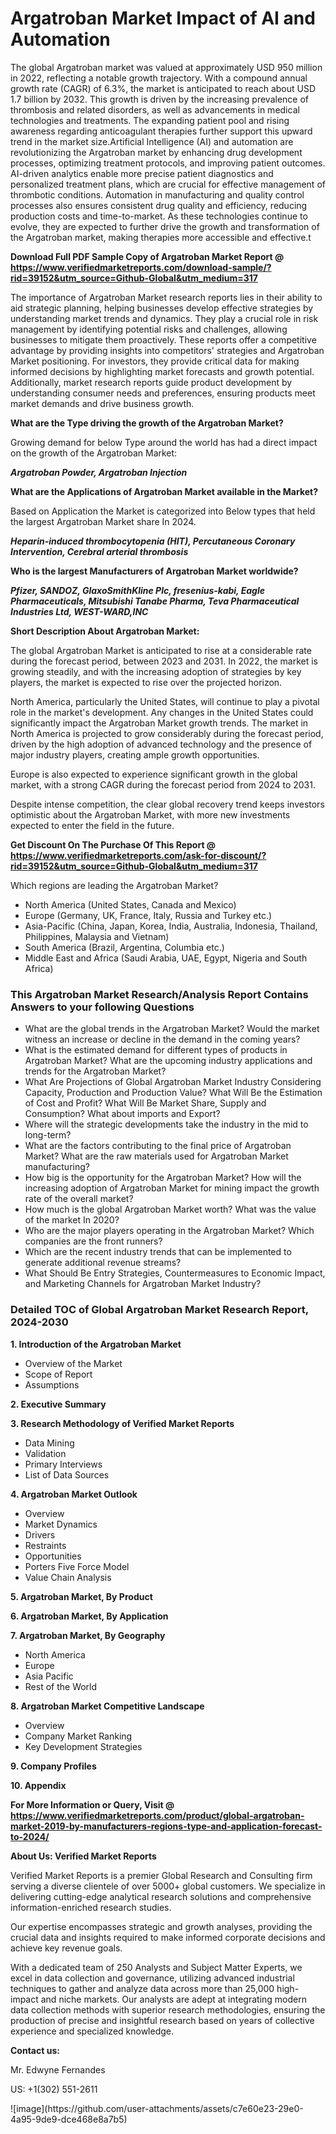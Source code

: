 <h1>Argatroban Market Impact of AI and Automation</h1>The global Argatroban market was valued at approximately USD 950 million in 2022, reflecting a notable growth trajectory. With a compound annual growth rate (CAGR) of 6.3%, the market is anticipated to reach about USD 1.7 billion by 2032. This growth is driven by the increasing prevalence of thrombosis and related disorders, as well as advancements in medical technologies and treatments. The expanding patient pool and rising awareness regarding anticoagulant therapies further support this upward trend in the market size.Artificial Intelligence (AI) and automation are revolutionizing the Argatroban market by enhancing drug development processes, optimizing treatment protocols, and improving patient outcomes. AI-driven analytics enable more precise patient diagnostics and personalized treatment plans, which are crucial for effective management of thrombotic conditions. Automation in manufacturing and quality control processes also ensures consistent drug quality and efficiency, reducing production costs and time-to-market. As these technologies continue to evolve, they are expected to further drive the growth and transformation of the Argatroban market, making therapies more accessible and effective.t</p><p id="" class=""><strong>Download Full PDF Sample Copy of Argatroban Market Report @ <a href="https://www.verifiedmarketreports.com/download-sample/?rid=39152&utm_source=Github-Global&utm_medium=317" target="_blank">https://www.verifiedmarketreports.com/download-sample/?rid=39152&utm_source=Github-Global&utm_medium=317</a></strong></p><p>The importance of&nbsp;Argatroban Market research reports lies in their ability to aid strategic planning, helping businesses develop effective strategies by understanding market trends and dynamics. They play a crucial role in risk management by identifying potential risks and challenges, allowing businesses to mitigate them proactively. These reports offer a competitive advantage by providing insights into competitors' strategies and Argatroban Market positioning. For investors, they provide critical data for making informed decisions by highlighting market forecasts and growth potential. Additionally, market research reports guide product development by understanding consumer needs and preferences, ensuring products meet market demands and drive business growth.</p><p><strong>What are the&nbsp;Type driving the growth of the Argatroban Market?</strong></p><p id="" class="">Growing demand for below Type around the world has had a direct impact on the growth of the Argatroban Market:</p><em><strong>Argatroban Powder, Argatroban Injection</strong></em></p><strong>What are the&nbsp;Applications&nbsp;of Argatroban Market available in the Market?</strong></p><p id="" class="">Based on Application the Market is categorized into Below types that held the largest Argatroban Market share In 2024.</p><em><strong>Heparin-induced thrombocytopenia (HIT), Percutaneous Coronary Intervention, Cerebral arterial thrombosis</strong></em></p><strong>Who is the largest Manufacturers of Argatroban Market worldwide?</strong></p><p><em><strong>Pfizer, SANDOZ, GlaxoSmithKline Plc, fresenius-kabi, Eagle Pharmaceuticals, Mitsubishi Tanabe Pharma, Teva Pharmaceutical Industries Ltd, WEST-WARD,INC</strong></em></p><p id="" class=""><strong>Short Description About Argatroban Market:</strong></p><p>The global Argatroban Market is anticipated to rise at a considerable rate during the forecast period, between 2023 and 2031. In 2022, the market is growing steadily, and with the increasing adoption of strategies by key players, the market is expected to rise over the projected horizon.</p><p>North America, particularly the United States, will continue to play a pivotal role in the market's development. Any changes in the United States could significantly impact the Argatroban Market growth trends. The market in North America is projected to grow considerably during the forecast period, driven by the high adoption of advanced technology and the presence of major industry players, creating ample growth opportunities.</p><p>Europe is also expected to experience significant growth in the global market, with a strong CAGR during the forecast period from 2024 to 2031.</p><p>Despite intense competition, the clear global recovery trend keeps investors optimistic about the Argatroban Market, with more new investments expected to enter the field in the future.</p><p id="" class=""><strong>Get Discount On The Purchase Of This Report @ <a href="https://www.verifiedmarketreports.com/ask-for-discount/?rid=39152&utm_source=Github-Global&utm_medium=317" target="_blank">https://www.verifiedmarketreports.com/ask-for-discount/?rid=39152&utm_source=Github-Global&utm_medium=317</a></strong></p>Which regions are leading the Argatroban Market?</p><ul><li>North America (United States, Canada and Mexico)</li><li>Europe (Germany, UK, France, Italy, Russia and Turkey etc.)</li><li>Asia-Pacific (China, Japan, Korea, India, Australia, Indonesia, Thailand, Philippines, Malaysia and Vietnam)</li><li>South America (Brazil, Argentina, Columbia etc.)</li><li>Middle East and Africa (Saudi Arabia, UAE, Egypt, Nigeria and South Africa)</li></ul><h3 id="" class="">This Argatroban Market Research/Analysis Report Contains Answers to your following Questions</h3><ul><li>What are the global trends in the Argatroban Market? Would the market witness an increase or decline in the demand in the coming years?</li><li>What is the estimated demand for different types of products in Argatroban Market? What are the upcoming industry applications and trends for the Argatroban Market?</li><li>What Are Projections of Global Argatroban Market Industry Considering Capacity, Production and Production Value? What Will Be the Estimation of Cost and Profit? What Will Be Market Share, Supply and Consumption? What about imports and Export?</li><li>Where will the strategic developments take the industry in the mid to long-term?</li><li>What are the factors contributing to the final price of Argatroban Market? What are the raw materials used for Argatroban Market manufacturing?</li><li>How big is the opportunity for the Argatroban Market? How will the increasing adoption of Argatroban Market for mining impact the growth rate of the overall market?</li><li>How much is the global Argatroban Market worth? What was the value of the market In 2020?</li><li>Who are the major players operating in the Argatroban Market? Which companies are the front runners?</li><li>Which are the recent industry trends that can be implemented to generate additional revenue streams?</li><li>What Should Be Entry Strategies, Countermeasures to Economic Impact, and Marketing Channels for Argatroban Market Industry?</li></ul><h3 id="" class="">Detailed TOC of Global Argatroban Market Research Report, 2024-2030</h3><p id="" class=""><strong>1. Introduction of the Argatroban Market</strong></p><ul><li>Overview of the Market</li><li>Scope of Report</li><li>Assumptions</li></ul><p id="" class=""><strong>2. Executive Summary</strong></p><p id="" class=""><strong>3. Research Methodology of Verified Market Reports</strong></p><ul><li>Data Mining</li><li>Validation</li><li>Primary Interviews</li><li>List of Data Sources</li></ul><p id="" class=""><strong>4. Argatroban Market Outlook</strong></p><ul><li>Overview</li><li>Market Dynamics</li><li>Drivers</li><li>Restraints</li><li>Opportunities</li><li>Porters Five Force Model</li><li>Value Chain Analysis</li></ul><p id="" class=""><strong>5. Argatroban Market, By Product</strong></p><p id="" class=""><strong>6. Argatroban Market, By Application</strong></p><p id="" class=""><strong>7. Argatroban Market, By Geography</strong></p><ul><li>North America</li><li>Europe</li><li>Asia Pacific</li><li>Rest of the World</li></ul><p id="" class=""><strong>8. Argatroban Market Competitive Landscape</strong></p><ul><li>Overview</li><li>Company Market Ranking</li><li>Key Development Strategies</li></ul><p id="" class=""><strong>9. Company Profiles</strong></p><p id="" class=""><strong>10. Appendix</strong></p><p id="" class=""><strong>For More Information or Query, Visit @ <a href="https://www.verifiedmarketreports.com/product/global-argatroban-market-2019-by-manufacturers-regions-type-and-application-forecast-to-2024/" target="_blank">https://www.verifiedmarketreports.com/product/global-argatroban-market-2019-by-manufacturers-regions-type-and-application-forecast-to-2024/</a></strong></p><p id="" class=""><strong>About Us: Verified Market Reports</strong></p><p id="" class="">Verified Market Reports is a premier Global Research and Consulting firm serving a diverse clientele of over 5000+ global customers. We specialize in delivering cutting-edge analytical research solutions and comprehensive information-enriched research studies.</p><p id="" class="">Our expertise encompasses strategic and growth analyses, providing the crucial data and insights required to make informed corporate decisions and achieve key revenue goals.</p><p id="" class="">With a dedicated team of 250 Analysts and Subject Matter Experts, we excel in data collection and governance, utilizing advanced industrial techniques to gather and analyze data across more than 25,000 high-impact and niche markets. Our analysts are adept at integrating modern data collection methods with superior research methodologies, ensuring the production of precise and insightful research based on years of collective experience and specialized knowledge.</p><p id="" class=""><strong>Contact us:</strong></p><p id="" class="">Mr. Edwyne Fernandes</p><p id="" class="">US: +1(302) 551-2611</p>
![image](https://github.com/user-attachments/assets/c7e60e23-29e0-4a95-9de9-dce468e8a7b5)
